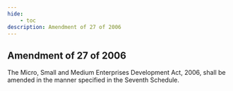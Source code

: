 ```yaml
---
hide:
    - toc
description: Amendment of 27 of 2006
---
```


## Amendment of 27 of 2006

The Micro, Small and Medium Enterprises Development Act, 2006, shall be amended in the manner specified in the Seventh Schedule.
